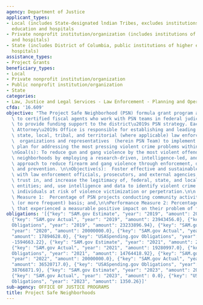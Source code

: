 ```yaml
---
agency: Department of Justice
applicant_types:
- Local (includes State-designated lndian Tribes, excludes institutions of higher
  education and hospitals
- Private nonprofit institution/organization (includes institutions of higher education
  and hospitals)
- State (includes District of Columbia, public institutions of higher education and
  hospitals)
assistance_types:
- Project Grants
beneficiary_types:
- Local
- Private nonprofit institution/organization
- Public nonprofit institution/organization
- State
categories:
- Law, Justice and Legal Services - Law Enforcement - Planning and Operations
cfda: '16.609'
objective: "The Project Safe Neighborhood (PSN) formula grant program awards funds\
  \ to certified fiscal agents who work with PSN teams in federal judicial districts\
  \ to provide funding support to the district\u2019s PSN strategy. Each United States\
  \ Attorney\u2019s Office is responsible for establishing and leading a team of federal,\
  \ state, local, tribal, and territorial (where applicable) law enforcement and community-based\
  \  organizations and representatives  (herein PSN Team) to implement a strategic\
  \ plan for addressing the most pressing violent crime problems within the USAO district.\n\
  \nGoal(s): To reduce gun and gang violence by the most violent offenders in target\
  \ neighborhoods by employing a research-driven, intelligence-led, and problem-solving\
  \ approach to reduce firearm and gang violence through enforcement, deterrence,\
  \ and prevention. \n\nObjective(s):  Foster effective and sustainable collaborations\
  \ with law enforcement officials, prosecutors, and external agencies; foster community\
  \ trust in, and increase the legitimacy of, federal, state, and local law enforcement\
  \ entities; and, use intelligence and data to identify violent crime drivers and\
  \ individuals at risk of violence victimization or perpetration.\n\n Performance\
  \ Measure 1:  Percentage of PSN projects conducting community activities on a monthly\
  \ (or more frequent) basis; and,\n\nPerformance Measure 2: Percentage of PSN projects\
  \ that experienced a measurable positive impact on their problem of focus."
obligations: '[{"key": "SAM.gov Estimate", "year": "2019", "amount": 20000000.0},
  {"key": "SAM.gov Actual", "year": "2019", "amount": 23943456.0}, {"key": "USASpending.gov
  Obligations", "year": "2019", "amount": 23233896.94}, {"key": "SAM.gov Estimate",
  "year": "2020", "amount": 20000000.0}, {"key": "SAM.gov Actual", "year": "2020",
  "amount": 17894628.0}, {"key": "USASpending.gov Obligations", "year": "2020", "amount":
  -1594663.22}, {"key": "SAM.gov Estimate", "year": "2021", "amount": 20000000.0},
  {"key": "SAM.gov Actual", "year": "2021", "amount": 19280997.0}, {"key": "USASpending.gov
  Obligations", "year": "2021", "amount": 14764418.92}, {"key": "SAM.gov Estimate",
  "year": "2022", "amount": 20000000.0}, {"key": "SAM.gov Actual", "year": "2022",
  "amount": 36520717.0}, {"key": "USASpending.gov Obligations", "year": "2022", "amount":
  38766871.9}, {"key": "SAM.gov Estimate", "year": "2023", "amount": 20000000.0},
  {"key": "SAM.gov Actual", "year": "2023", "amount": 0.0}, {"key": "USASpending.gov
  Obligations", "year": "2023", "amount": 1350.26}]'
sub-agency: OFFICE OF JUSTICE PROGRAMS
title: Project Safe Neighborhoods
---
```

